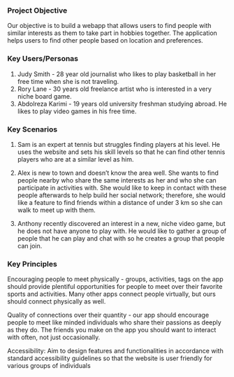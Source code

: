 ### Project Objective
Our objective is to build a webapp that allows users to find people with similar interests as them to take part in hobbies 
together. The application helps users to find other people based on location and preferences.

### Key Users/Personas
1. Judy Smith - 28 year old journalist who likes to play basketball in her free time when she is not traveling.
2. Rory Lane - 30 years old freelance artist who is interested in a very niche board game.
3. Abdolreza Karimi - 19 years old university freshman studying abroad. He likes to play video games in his free time.

### Key Scenarios
1. Sam is an expert at tennis but struggles finding players at his level. He uses the website and 
sets his skill levels so that he can find other tennis players who are at a similar level as him.

2. Alex is new to town and doesn’t know the area well. She wants to find people nearby who share the same interests as her and 
who she can participate in activities with. She would like to keep in contact with these people afterwards to help build her 
social network; therefore, she would like a feature to find 
friends within a distance of under 3 km so she can walk to meet up with them. 

3. Anthony recently discovered an interest in a new, niche video game, but he does not have anyone to play with. He would like to gather a group of people that he 
can play and chat with so he creates a group that people can join.


### Key Principles

Encouraging people to meet physically - groups, activities, tags on the app should provide plentiful opportunities for people 
to meet over their favorite sports and activities. Many other apps connect people virtually, but ours should connect physically as well.

Quality of connections over their quantity - our app should encourage people to meet like minded individuals who 
share their passions as deeply as they do. The friends you make on the app you should want to interact with often, not just occasionally.

Accessibility: Aim to design features and functionalities in accordance with standard accessibility guidelines so that the website is user 
friendly for various groups of individuals   
